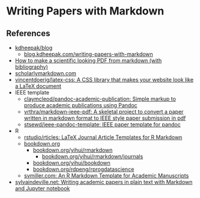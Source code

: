 # Writing Papers with Markdown

## References

- [kdheepak/blog](https://github.com/kdheepak/blog)
  - [blog.kdheepak.com/writing-papers-with-markdown](https://blog.kdheepak.com/writing-papers-with-markdown.html)
- [How to make a scientific looking PDF from markdown (with bibliography)](https://gist.github.com/maxogden/97190db73ac19fc6c1d9beee1a6e4fc8)
- [scholarlymarkdown.com](http://scholarlymarkdown.com/)
- [vincentdoerig/latex-css: A CSS library that makes your website look like a LaTeX document](https://github.com/vincentdoerig/latex-css)
- IEEE template
  - [claymcleod/pandoc-academic-publication: Simple markup to produce academic publications using Pandoc](https://github.com/claymcleod/pandoc-academic-publication)
  - [vrthra/markdown-ieee-pdf: A skeletal project to convert a paper written in markdown format to IEEE style paper submission in pdf](https://github.com/vrthra/markdown-ieee-pdf)
  - [stsewd/ieee-pandoc-template: IEEE paper template for pandoc](https://github.com/stsewd/ieee-pandoc-template)
- R
  - [rstudio/rticles: LaTeX Journal Article Templates for R Markdown](https://github.com/rstudio/rticles)
  - [bookdown.org](https://bookdown.org/)
    - [bookdown.org/yihui/rmarkdown](https://bookdown.org/yihui/rmarkdown/)
      - [bookdown.org/yihui/rmarkdown/journals](https://bookdown.org/yihui/rmarkdown/journals.html)
    - [bookdown.org/yihui/bookdown](https://bookdown.org/yihui/bookdown/)
    - [bookdown.org/rdpeng/rprogdatascience](https://bookdown.org/rdpeng/rprogdatascience/)
  - [svmiller.com: An R Markdown Template for Academic Manuscripts](http://svmiller.com/blog/2016/02/svm-r-markdown-manuscript/)
- [sylvaindeville.net: Writing academic papers in plain text with Markdown and Jupyter notebook](https://sylvaindeville.net/2015/07/17/writing-academic-papers-in-plain-text-with-markdown-and-jupyter-notebook/)
